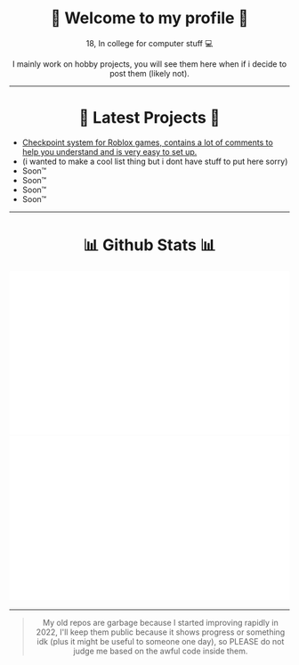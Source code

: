 <div align="center">
  
# 🎉 Welcome to my profile 🎉

18, In college for computer stuff 💻

I mainly work on hobby projects, you will see them here when if i decide to post them (likely not).

---

# 📅 Latest Projects 📅

</div>

- [Checkpoint system for Roblox games, contains a lot of comments to help you understand and is very easy to set up.](https://github.com/overworded/RobloxCheckpoints)
- (i wanted to make a cool list thing but i dont have stuff to put here sorry)
- Soon™
- Soon™
- Soon™
- Soon™

<div align="center">
  
---
  
# 📊 Github Stats 📊

![](https://github.com/overworded/stats/blob/master/generated/languages.svg#gh-dark-mode-only)
![](https://github.com/overworded/stats/blob/master/generated/overview.svg#gh-dark-mode-only)

---

> My old repos are garbage because I started improving rapidly in 2022, I'll keep them public because it shows progress or something idk (plus it might be useful to someone one day), so PLEASE do not judge me based on the awful code inside them.

</div>
